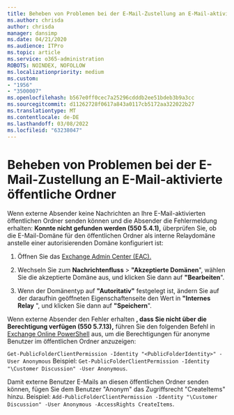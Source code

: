 ```yaml
---
title: Beheben von Problemen bei der E-Mail-Zustellung an E-Mail-aktivierte öffentliche Ordner
ms.author: chrisda
author: chrisda
manager: dansimp
ms.date: 04/21/2020
ms.audience: ITPro
ms.topic: article
ms.service: o365-administration
ROBOTS: NOINDEX, NOFOLLOW
ms.localizationpriority: medium
ms.custom:
- "1956"
- "3500007"
ms.openlocfilehash: b567e0ff0cec7a25296cdddb2ee51bdeb3b9a3cc
ms.sourcegitcommit: d11262728f0617a843a0117cb5172aa322022b27
ms.translationtype: MT
ms.contentlocale: de-DE
ms.lasthandoff: 03/08/2022
ms.locfileid: "63238047"
---
```

# <a name="fix-email-delivery-issues-to-mail-enabled-public-folders"></a>Beheben von Problemen bei der E-Mail-Zustellung an E-Mail-aktivierte öffentliche Ordner

Wenn externe Absender keine Nachrichten an Ihre E-Mail-aktivierten öffentlichen Ordner senden können und die Absender die Fehlermeldung erhalten: **Konnte nicht gefunden werden (550 5.4.1),** überprüfen Sie, ob die E-Mail-Domäne für den öffentlichen Ordner als interne Relaydomäne anstelle einer autorisierenden Domäne konfiguriert ist:

1. Öffnen Sie das [Exchange Admin Center (EAC).](https://docs.microsoft.com/Exchange/exchange-admin-center)

2. Wechseln Sie zum **Nachrichtenfluss** \> **"Akzeptierte Domänen**", wählen Sie die akzeptierte Domäne aus, und klicken Sie dann auf **"Bearbeiten**".

3. Wenn der Domänentyp auf **"Autoritativ"** festgelegt ist, ändern Sie auf der daraufhin geöffneten Eigenschaftenseite den Wert in **"Internes Relay** ", und klicken Sie dann auf **"Speichern**".

Wenn externe Absender den Fehler erhalten **, dass Sie nicht über die Berechtigung verfügen (550 5.7.13),** führen Sie den folgenden Befehl in [Exchange Online PowerShell](https://docs.microsoft.com/powershell/exchange/exchange-online/connect-to-exchange-online-powershell/connect-to-exchange-online-powershell) aus, um die Berechtigungen für anonyme Benutzer im öffentlichen Ordner anzuzeigen:

`Get-PublicFolderClientPermission -Identity "<PublicFolderIdentity>" -User Anonymous` Beispiel: `Get-PublicFolderClientPermission -Identity "\Customer Discussion" -User Anonymous`.

Damit externe Benutzer E-Mails an diesen öffentlichen Ordner senden können, fügen Sie dem Benutzer "Anonym" das Zugriffsrecht "CreateItems" hinzu. Beispiel: `Add-PublicFolderClientPermission -Identity "\Customer Discussion" -User Anonymous -AccessRights CreateItems`.
